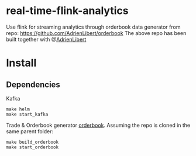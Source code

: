 # real-time-flink-analytics
Use flink for streaming analytics through orderbook data generator from repo: https://github.com/AdrienLibert/orderbook
The above repo has been built together with @[AdrienLibert](https://github.com/AdrienLibert)

# Install

## Dependencies

Kafka
```
make helm
make start_kafka
```


Trade & Orderbook generator [orderbook](https://github.com/AdrienLibert/orderbook). Assuming the repo is cloned in the same parent folder:
```
make build_orderbook
make start_orderbook
```